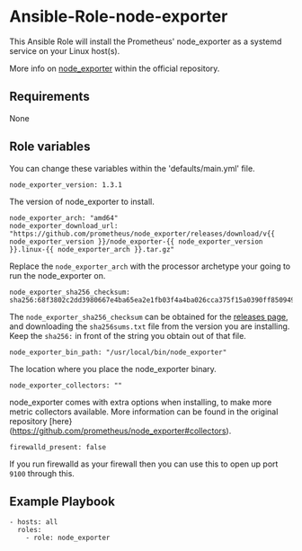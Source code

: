
# Ansible-Role-node-exporter

This Ansible Role will install the Prometheus' node_exporter as a systemd service on your Linux host(s).

More info on [node_exporter](https://github.com/prometheus/node_exporter) within the official repository.

## Requirements

None

## Role variables

You can change these variables within the 'defaults/main.yml' file.

    node_exporter_version: 1.3.1

The version of node_exporter to install.

    node_exporter_arch: "amd64"
    node_exporter_download_url: "https://github.com/prometheus/node_exporter/releases/download/v{{ node_exporter_version }}/node_exporter-{{ node_exporter_version }}.linux-{{ node_exporter_arch }}.tar.gz"

Replace the `node_exporter_arch` with the processor archetype your going to run the node_exporter on.

    node_exporter_sha256_checksum: sha256:68f3802c2dd3980667e4ba65ea2e1fb03f4a4ba026cca375f15a0390ff850949

The `node_exporter_sha256_checksum` can be obtained for the [releases page](https://github.com/prometheus/node_exporter/releases), and downloading the `sha256sums.txt` file from the version you are installing. Keep the `sha256:` in front of the string you obtain out of that file.

    node_exporter_bin_path: "/usr/local/bin/node_exporter"

The location where you place the node_exporter binary.

    node_exporter_collectors: ""

node_exporter comes with extra options when installing, to make more metric collectors available. More information can be found in the original repository [here}(https://github.com/prometheus/node_exporter#collectors).

    firewalld_present: false

If you run firewalld as your firewall then you can use this to open up port `9100` through this.

## Example Playbook

    - hosts: all
      roles:
        - role: node_exporter